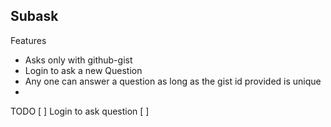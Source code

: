 ## Subask 

Features
- Asks only with github-gist
- Login to ask a new Question
- Any one can answer a question as long as the gist id provided is unique
- 
TODO
[ ] Login to ask question
[ ] 